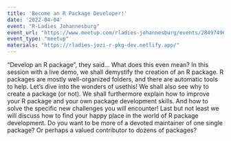 ```yaml
---
title: 'Become an R Package Developer!'
date: '2022-04-04'
event: "R-Ladies Johannesburg"
event_url: "https://www.meetup.com/rladies-johannesburg/events/284974968/"
event_type: "meetup"
materials: "https://rladies-jozi-r-pkg-dev.netlify.app/"
---
```


“Develop an R package”, they said… What does this even mean? In this session with a live demo, we shall demystify the creation of an R package. R packages are mostly well-organized folders, and there are automatic tools to help. Let’s dive into the wonders of usethis! We shall also see why to create a package (or not). We shall furthermore explain how to improve your R package and your own package development skills. And how to solve the specific new challenges you will encounter! Last but not least we will discuss how to find your happy place in the world of R package development. Do you want to be more of a devoted maintainer of one single package? Or perhaps a valued contributor to dozens of packages?